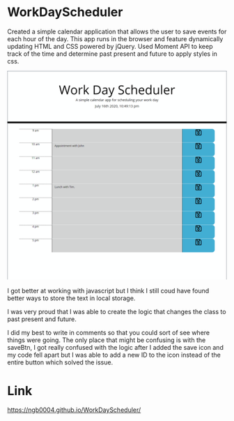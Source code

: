 # WorkDayScheduler

Created a simple calendar application that allows the user to save events for each hour of the day. This app runs in the browser and feature dynamically updating HTML and CSS powered by jQuery. Used Moment API to keep track of the time and determine past present and future to apply styles in css.

![day planner pic](./assets/WorkDayScheduleImage.PNG) 

I got better at working with javascript but I think I still coud have found better ways to store the text in local storage.

I was very proud that I was able to create the logic that changes the class to past present and future. 

I did my best to write in comments so that you could sort of see where things were going. The only place that might be confusing is with the saveBtn, I got really confused with the logic after I added the save icon and my code fell apart but I was able to add a new ID to the icon instead of the entire button which solved the issue.

# Link
https://ngb0004.github.io/WorkDayScheduler/